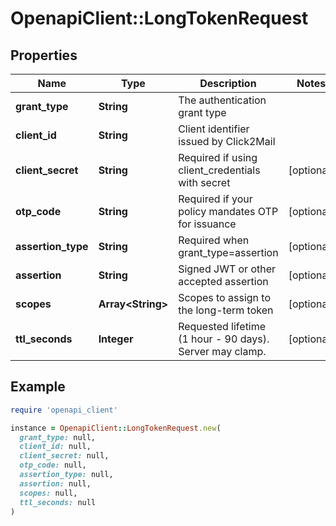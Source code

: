 # OpenapiClient::LongTokenRequest

## Properties

| Name | Type | Description | Notes |
| ---- | ---- | ----------- | ----- |
| **grant_type** | **String** | The authentication grant type |  |
| **client_id** | **String** | Client identifier issued by Click2Mail |  |
| **client_secret** | **String** | Required if using client_credentials with secret | [optional] |
| **otp_code** | **String** | Required if your policy mandates OTP for issuance | [optional] |
| **assertion_type** | **String** | Required when grant_type&#x3D;assertion | [optional] |
| **assertion** | **String** | Signed JWT or other accepted assertion | [optional] |
| **scopes** | **Array&lt;String&gt;** | Scopes to assign to the long-term token | [optional] |
| **ttl_seconds** | **Integer** | Requested lifetime (1 hour - 90 days). Server may clamp. | [optional] |

## Example

```ruby
require 'openapi_client'

instance = OpenapiClient::LongTokenRequest.new(
  grant_type: null,
  client_id: null,
  client_secret: null,
  otp_code: null,
  assertion_type: null,
  assertion: null,
  scopes: null,
  ttl_seconds: null
)
```

